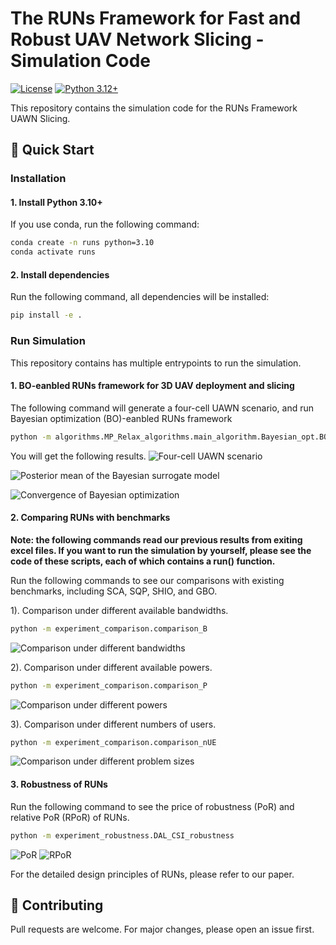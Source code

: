 # The RUNs Framework for Fast and Robust UAV Network Slicing - Simulation Code

[![License](https://img.shields.io/badge/license-MIT-blue.svg)](LICENSE)
[![Python 3.12+](https://img.shields.io/badge/python-3.10%2B-blue)](https://www.python.org/)

This repository contains the simulation code for the RUNs Framework UAWN Slicing.



## 🚀 Quick Start
### Installation

#### 1. Install Python 3.10+
If you use conda, run the following command:
```bash
conda create -n runs python=3.10
conda activate runs
```

#### 2. Install dependencies
Run the following command, all dependencies will be installed:
```bash
pip install -e .
```

### Run Simulation
This repository contains has multiple entrypoints to run the simulation.

#### 1. BO-eanbled RUNs framework for 3D UAV deployment and slicing

The following command will generate a four-cell UAWN scenario, and run Bayesian optimization (BO)-eanbled RUNs framework
```bash
python -m algorithms.MP_Relax_algorithms.main_algorithm.Bayesian_opt.BO_horizontal
```
You will get the following results.
![Four-cell UAWN scenario](BO_four_cell.png)

![Posterior mean of the Bayesian surrogate model](BO_mean.png)

![Convergence of Bayesian optimization](BO_iteration.png)

#### 2. Comparing RUNs with benchmarks

**Note: the following commands read our previous results from exiting excel files.
If you want to run the simulation by yourself, please see the code of these scripts, each of which contains a run() function.**


Run the following commands to see our comparisons with existing benchmarks, including SCA, SQP, SHIO, and GBO.

1). Comparison under different available bandwidths.

```bash
python -m experiment_comparison.comparison_B
```

![Comparison under different bandwidths](comparison_B.png)

2). Comparison under different available powers.

```bash
python -m experiment_comparison.comparison_P
```
![Comparison under different powers](comparison_P.png)

3). Comparison under different numbers of users.

```bash
python -m experiment_comparison.comparison_nUE
```

![Comparison under different problem sizes](comparison_UE.png)


#### 3. Robustness of RUNs

Run the following command to see the price of robustness (PoR) and relative PoR (RPoR) of RUNs.
```bash
python -m experiment_robustness.DAL_CSI_robustness
```

![PoR](PoR.png)
![RPoR](RPoR.png)

For the detailed design principles of RUNs, please refer to our paper.

## 🤝 Contributing
Pull requests are welcome. For major changes, please open an issue first.